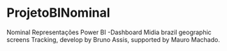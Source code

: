 # ProjetoBINominal
Nominal Representações Power BI -Dashboard Midia brazil geographic screens Tracking, develop by Bruno Assis, supported by Mauro Machado. 
